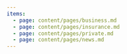 ```yaml
---
items:
  - page: content/pages/business.md
  - page: content/pages/insurance.md
  - page: content/pages/private.md
  - page: content/pages/news.md
---
```


